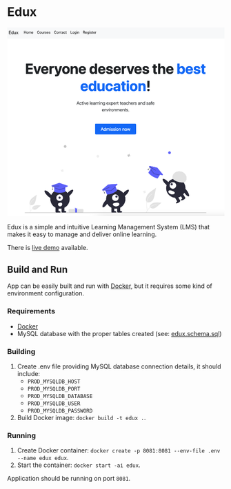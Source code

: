 # Edux

![Edux's homepage](docs/images/edux_homepage.png)

Edux is a simple and intuitive Learning Management System (LMS) that makes it easy to manage and deliver online
learning.

There is [live demo](http://185.201.112.170:8081) available.

## Build and Run

App can be easily built and run with [Docker](https://www.docker.com), but it requires some kind of environment
configuration.

### Requirements

- [Docker](https://www.docker.com/products/docker-desktop)
- MySQL database with the proper tables created (see: [edux.schema.sql](src/main/resources/edux_schema.sql))

### Building

1. Create .env file providing MySQL database connection details, it should include:
    - `PROD_MYSQLDB_HOST`
    - `PROD_MYSQLDB_PORT`
    - `PROD_MYSQLDB_DATABASE`
    - `PROD_MYSQLDB_USER`
    - `PROD_MYSQLDB_PASSWORD`
2. Build Docker image: `docker build -t edux .`.

### Running

1. Create Docker container: `docker create -p 8081:8081 --env-file .env --name edux edux`.
2. Start the container: `docker start -ai edux`.

Application should be running on port `8081`.
